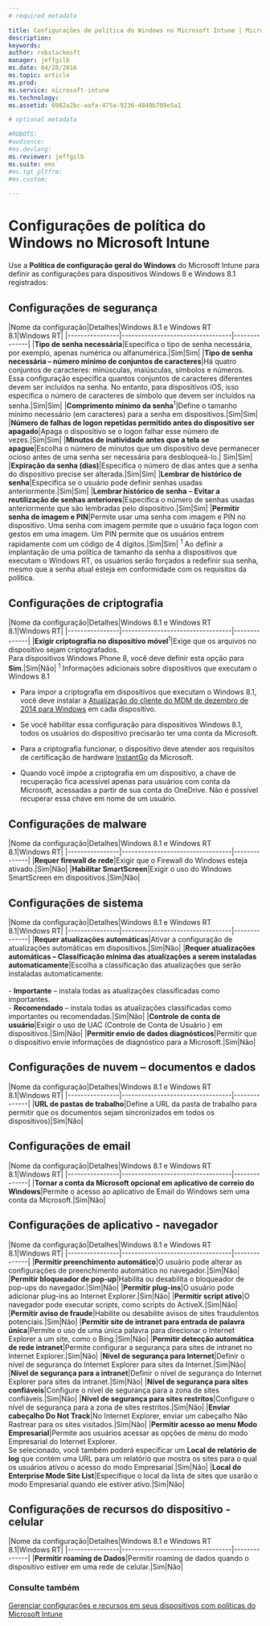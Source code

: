 ```yaml
---
# required metadata

title: Configurações de política do Windows no Microsoft Intune | Microsoft Intune
description:
keywords:
author: robstackmsft
manager: jeffgilb
ms.date: 04/28/2016
ms.topic: article
ms.prod:
ms.service: microsoft-intune
ms.technology:
ms.assetid: 6982a2bc-aafa-475a-9236-4840b709e5a1

# optional metadata

#ROBOTS:
#audience:
#ms.devlang:
ms.reviewer: jeffgilb
ms.suite: ems
#ms.tgt_pltfrm:
#ms.custom:

---
```


# Configurações de política do Windows no Microsoft Intune
Use a **Política de configuração geral do Windows** do Microsoft Intune para definir as configurações para dispositivos Windows 8 e Windows 8.1 registrados:

## Configurações de segurança

|Nome da configuração|Detalhes|Windows 8.1 e Windows RT 8.1|Windows RT|
|----------------|----------------------------------|--------------|
|**Tipo de senha necessária**|Especifica o tipo de senha necessária, por exemplo, apenas numérica ou alfanumérica.|Sim|Sim|
|**Tipo de senha necessária – número mínimo de conjuntos de caracteres**|Há quatro conjuntos de caracteres: minúsculas, maiúsculas, símbolos e números. Essa configuração especifica quantos conjuntos de caracteres diferentes devem ser incluídos na senha. No entanto, para dispositivos iOS, isso especifica o número de caracteres de símbolo que devem ser incluídos na senha.|Sim|Sim|
|**Comprimento mínimo da senha**<sup>1</sup>|Define o tamanho mínimo necessário (em caracteres) para a senha em dispositivos.|Sim|Sim|
|**Número de falhas de logon repetidas permitido antes do dispositivo ser apagado**|Apaga o dispositivo se o logon falhar esse número de vezes.|Sim|Sim|
|**Minutos de inatividade antes que a tela se apague**|Escolha o número de minutos que um dispositivo deve permanecer ocioso antes de uma senha ser necessária para desbloqueá-lo.| Sim|Sim|
|**Expiração da senha (dias)**|Especifica o número de dias antes que a senha do dispositivo precise ser alterada.|Sim|Sim|
|**Lembrar de histórico de senha**|Especifica se o usuário pode definir senhas usadas anteriormente.|Sim|Sim|
|**Lembrar histórico de senha** – **Evitar a reutilização de senhas anteriores**|Especifica o número de senhas usadas anteriormente que são lembradas pelo dispositivo.|Sim|Sim|
|**Permitir senha de imagem e PIN**|Permite usar uma senha com imagem e PIN no dispositivo. Uma senha com imagem permite que o usuário faça logon com gestos em uma imagem. Um PIN permite que os usuários entrem rapidamente com um código de 4 dígitos.|Sim|Sim|
<sup>1</sup> Ao definir a implantação de uma política de tamanho da senha a dispositivos que executam o Windows RT, os usuários serão forçados a redefinir sua senha, mesmo que a senha atual esteja em conformidade com os requisitos da política.

## Configurações de criptografia

|Nome da configuração|Detalhes|Windows 8.1 e Windows RT 8.1|Windows RT|
|----------------|----------------------------------|--------------|
|**Exigir criptografia no dispositivo móvel**<sup>1</sup>|Exige que os arquivos no dispositivo sejam criptografados.<br>Para dispositivos Windows Phone 8, você deve definir esta opção para **Sim**.|Sim|Não|
<sup>1</sup> Informações adicionais sobre dispositivos que executam o Windows 8.1

-   Para impor a criptografia em dispositivos que executam o Windows 8.1, você deve instalar a [Atualização do cliente do MDM de dezembro de 2014 para Windows](http://support.microsoft.com/kb/3013816) em cada dispositivo.

-   Se você habilitar essa configuração para dispositivos Windows 8.1, todos os usuários do dispositivo precisarão ter uma conta da Microsoft.

-   Para a criptografia funcionar, o dispositivo deve atender aos requisitos de certificação de hardware [InstantGo](http://blogs.windows.com/bloggingwindows/2014/06/19/instantgo-a-better-way-to-sleep/) da Microsoft.

-   Quando você impõe a criptografia em um dispositivo, a chave de recuperação fica acessível apenas para usuários com conta da Microsoft, acessadas a partir de sua conta do OneDrive. Não é possível recuperar essa chave em nome de um usuário.

## Configurações de malware

|Nome da configuração|Detalhes|Windows 8.1 e Windows RT 8.1|Windows RT|
|----------------|----------------------------------|--------------|
|**Requer firewall de rede**|Exigir que o Firewall do Windows esteja ativado.|Sim|Não|
|**Habilitar SmartScreen**|Exigir o uso do Windows SmartScreen em dispositivos.|Sim|Não|

## Configurações de sistema

|Nome da configuração|Detalhes|Windows 8.1 e Windows RT 8.1|Windows RT|
|----------------|----------------------------------|--------------|
|**Requer atualizações automáticas**|Ativar a configuração de atualizações automáticas em dispositivos.|Sim|Não|
|**Requer atualizações automáticas – Classificação mínima das atualizações a serem instaladas automaticamente**|Escolha a classificação das atualizações que serão instaladas automaticamente:<br /><br />-   **Importante** – instala todas as atualizações classificadas como importantes.<br />-   **Recomendado** – instala todas as atualizações classificadas como importantes ou recomendadas.|Sim|Não|
|**Controle de conta de usuário**|Exigir o uso de UAC (Controle de Conta de Usuário ) em dispositivos.|Sim|Não|
|**Permitir envio de dados diagnósticos**|Permitir que o dispositivo envie informações de diagnóstico para a Microsoft.|Sim|Não|


## Configurações de nuvem – documentos e dados

|Nome da configuração|Detalhes|Windows 8.1 e Windows RT 8.1|Windows RT|
|----------------|----------------------------------|--------------|
|**URL de pastas de trabalho**|Define a URL da pasta de trabalho para permitir que os documentos sejam sincronizados em todos os dispositivos)|Sim|Não|

## Configurações de email

|Nome da configuração|Detalhes|Windows 8.1 e Windows RT 8.1|Windows RT|
|----------------|----------------------------------|--------------|
|**Tornar a conta da Microsoft opcional em aplicativo de correio do Windows**|Permite o acesso ao aplicativo de Email do Windows sem uma conta da Microsoft.|Sim|Não|

## Configurações de aplicativo - navegador

|Nome da configuração|Detalhes|Windows 8.1 e Windows RT 8.1|Windows RT|
|----------------|----------------------------------|--------------|
|**Permitir preenchimento automático**|O usuário pode alterar as configurações de preenchimento automático no navegador.|Sim|Não|
|**Permitir bloqueador de pop-up**|Habilita ou desabilita o bloqueador de pop-ups do navegador.|Sim|Não|
|**Permitir plug-ins**|O usuário pode adicionar plug-ins ao Internet Explorer.|Sim|Não|
|**Permitir script ativo**|O navegador pode executar scripts, como scripts do ActiveX.|Sim|Não|
|**Permitir aviso de fraude**|Habilite ou desabilite avisos de sites fraudulentos potenciais.|Sim|Não|
|**Permitir site de intranet para entrada de palavra única**|Permite o uso de uma única palavra para direcionar o Internet Explorer a um site, como o Bing.|Sim|Não|
|**Permitir detecção automática de rede intranet**|Permite configurar a segurança para sites de intranet no Internet Explorer.|Sim|Não|
|**Nível de segurança para Internet**|Definir o nível de segurança do Internet Explorer para sites da Internet.|Sim|Não|
|**Nível de segurança para a intranet**|Definir o nível de segurança do Internet Explorer para sites da intranet.|Sim|Não|
|**Nível de segurança para sites confiáveis**|Configure o nível de segurança para a zona de sites confiáveis.|Sim|Não|
|**Nível de segurança para sites restritos**|Configure o nível de segurança para a zona de sites restritos.|Sim|Não|
|**Enviar cabeçalho Do Not Track**|No Internet Explorer, enviar um cabeçalho Não Rastrear para os sites visitados.|Sim|Não|
|**Permitir acesso ao menu Modo Empresarial**|Permite aos usuários acessar as opções de menu do modo Empresarial do Internet Explorer.<br>Se selecionado, você também poderá especificar um **Local de relatório de log** que contém uma URL para um relatório que mostra os sites para o qual os usuários ativou o acesso do modo Empresarial.|Sim|Não|
|**Local do Enterprise Mode Site List**|Especifique o local da lista de sites que usarão o modo Empresarial quando ele estiver ativo.|Sim|Não|

## Configurações de recursos do dispositivo - celular

|Nome da configuração|Detalhes|Windows 8.1 e Windows RT 8.1|Windows RT|
|----------------|----------------------------------|--------------|
|**Permitir roaming de Dados**|Permitir roaming de dados quando o dispositivo estiver em uma rede de celular.|Sim|Não|



### Consulte também
[Gerenciar configurações e recursos em seus dispositivos com políticas do Microsoft Intune](manage-settings-and-features-on-your-devices-with-microsoft-intune-policies.md)



<!--HONumber=May16_HO1-->


